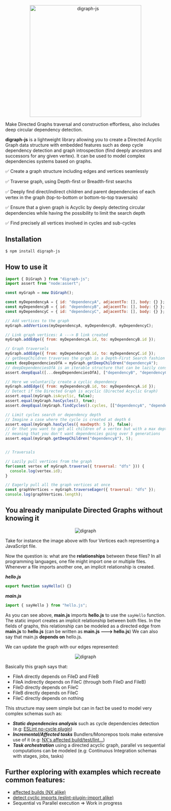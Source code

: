   <p align="center">
	  <img alt="digraph-js" src="https://user-images.githubusercontent.com/43391199/191079632-ffe879dd-0591-4c9d-aab8-375689130854.png" width="350">
  </p>

Make Directed Graphs traversal and construction effortless, also includes deep circular dependency detection.

**digraph-js** is a lightweight library allowing you to create a Directed Acyclic Graph data structure with embedded features such as deep cycle dependency detection and graph introspection (find deeply ancestors and successors for any given vertex).
It can be used to model complex dependencies systems based on graphs.

✅ Create a graph structure including edges and vertices seamlessly

✅ Traverse graph, using Depth-first or Breadth-first searchs

✅ Deeply find direct/indirect children and parent dependencies of each vertex in the graph (top-to-bottom or bottom-to-top traversals)

✅ Ensure that a given graph is Acyclic by deeply detecting circular dependencies while having the possibility to limit the search depth

✅ Find precisely all vertices involved in cycles and sub-cycles

## Installation

```bash
$ npm install digraph-js
```

## How to use it

```js
import { DiGraph } from "digraph-js";
import assert from "node:assert";

const myGraph = new DiGraph();

const myDependencyA = { id: "dependencyA", adjacentTo: [], body: {} };
const myDependencyB = { id: "dependencyB", adjacentTo: [], body: {} };
const myDependencyC = { id: "dependencyC", adjacentTo: [], body: {} };

// Add vertices to the graph
myGraph.addVertices(myDependencyA, myDependencyB, myDependencyC);

// Link graph vertices: A ---> B link created
myGraph.addEdge({ from: myDependencyA.id, to: myDependencyB.id });

// Graph traversels
myGraph.addEdge({ from: myDependencyB.id, to: myDependencyC.id });
// getDeepChildren traverses the graph in a Depth-First Search fashion
const deepDependenciesOfA = myGraph.getDeepChildren("dependencyA");
// deepDependenciesOfA is an iterable structure that can be lazily consumed
assert.deepEqual([...deepDependenciesOfA], ["dependencyB", "dependencyC"]);

// Here we voluntarily create a cyclic dependency
myGraph.addEdge({ from: myDependencyB.id, to: myDependencyA.id });
// Detect if the Directed Graph is acyclic (Directed Acyclic Graph)
assert.equal(myGraph.isAcyclic, false);
assert.equal(myGraph.hasCycles(), true);
assert.deepEqual(myGraph.findCycles().cycles, [["dependencyA", "dependencyB"]]);

// Limit cycles search or dependency depth
// Imagine a case where the cycle is created at depth 6
assert.equal(myGraph.hasCycles({ maxDepth: 5 }), false);
// Or that you want to get all children of a vertex but with a max depth of 5
// meaning that you don't want dependencies going over 5 generations
assert.equal(myGraph.getDeepChildren("dependencyA"), 5);


// Traversals

// Lazily pull vertices from the graph 
for(const vertex of myGraph.traverse({ traversal: "dfs" })) {
  console.log(vertex.id);
}

// Eagerly pull all the graph vertices at once
const graphVertices = myGraph.traverseEager({ traversal: "dfs" });
console.log(graphVertices.length);
```

## You already manipulate Directed Graphs without knowing it

  <p align="center">
    <img src="https://dev-to-uploads.s3.amazonaws.com/uploads/articles/2dwieqf30481m49trn6b.png" alt="digraph" />
  </p>

Take for instance the image above with four Vertices each representing a
JavaScript file.

Now the question is: what are the **relationships** between these files? In all
programming languages, one file might import one or multiple files. Whenever
a file imports another one, an implicit relationship is created.

**_hello.js_**

```js
export function sayHello() {}
```

**_main.js_**

```js
import { sayHello } from "hello.js";
```

As you can see above, **main.js** imports **hello.js** to use the `sayHello`
function. The static import creates an implicit relationship between both files.
In the fields of graphs, this relationship can be modeled as a directed edge
from **main.js** to **hello.js** (can be written as **main.js ---> hello.js**)
We can also say that main.js **depends on** hello.js.

We can update the graph with our edges represented:

  <p align="center">
    <img src="https://dev-to-uploads.s3.amazonaws.com/uploads/articles/31qbt7u1mhog516uqlwb.png" alt="digraph" />
  </p>

Basically this graph says that:

- FileA directly depends on FileD and FileB
- FileA indirectly depends on FileC (through both FileD and FileB)
- FileD directly depends on FileC
- FileB directly depends on FileC
- FileC directly depends on nothing

This structure may seem simple but can in fact be used to model very complex
schemas such as:

- **_Static dependencies analysis_** such as cycle dependencies detection
  (e.g: [ESLint no-cycle plugin](https://github.com/import-js/eslint-plugin-import/blob/main/docs/rules/no-cycle.md))
- **_Incremental/Affected tasks_** Bundlers/Monorepos tools make extensive use of it (e.g: [NX's affected build/test/lint...](https://nx.dev/using-nx/affected))
- **_Task orchestration_** using a directed acyclic graph, parallel vs sequential
  computations can be modeled (e.g: Continuous Integration schemas with stages, jobs, tasks)

## Further exploring with examples which recreate common features:

- [affected builds (NX alike)](https://github.com/antoine-coulon/digraph-js/tree/master/examples/affected-builds)
- [detect cyclic imports (eslint-plugin-import alike)](https://github.com/antoine-coulon/digraph-js/tree/master/examples/circular-dependencies)
- Sequential vs Parallel execution => Work in progress
